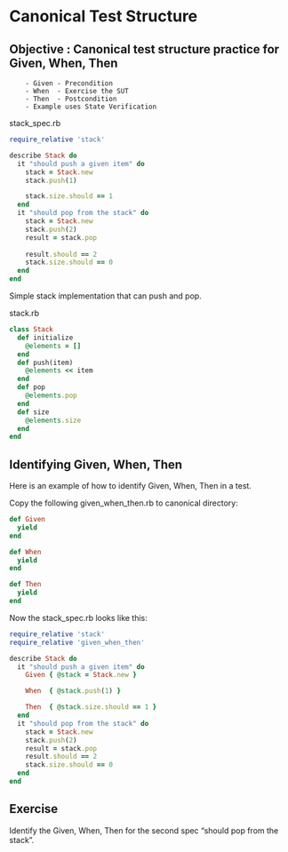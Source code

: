 # Canonical Test Structure #

## Objective : Canonical test structure practice for Given, When, Then ##

		- Given - Precondition
		- When  - Exercise the SUT
		- Then  - Postcondition
		- Example uses State Verification

stack_spec.rb

```ruby
require_relative 'stack'

describe Stack do
  it "should push a given item" do
    stack = Stack.new
    stack.push(1)

    stack.size.should == 1
  end
  it "should pop from the stack" do
    stack = Stack.new
    stack.push(2)
    result = stack.pop
    
    result.should == 2
    stack.size.should == 0
  end
end
```

Simple stack implementation that can push and pop.

stack.rb

```ruby
class Stack
  def initialize
    @elements = []
  end
  def push(item)
    @elements << item
  end
  def pop
    @elements.pop  
  end
  def size
    @elements.size
  end
end
```

## Identifying Given, When, Then ##

Here is an example of how to identify Given, When, Then in a test.

Copy the following given_when_then.rb to canonical directory:

```ruby
def Given
  yield
end

def When
  yield
end

def Then
  yield
end
```

Now the stack_spec.rb looks like this:

```ruby
require_relative 'stack'
require_relative 'given_when_then'

describe Stack do
  it "should push a given item" do
    Given { @stack = Stack.new }

    When  { @stack.push(1) }

    Then  { @stack.size.should == 1 }
  end
  it "should pop from the stack" do
    stack = Stack.new
    stack.push(2)
    result = stack.pop
    result.should == 2
    stack.size.should == 0
  end
end
```

## Exercise ##

Identify the Given, When, Then for the second spec “should pop from the stack”.
